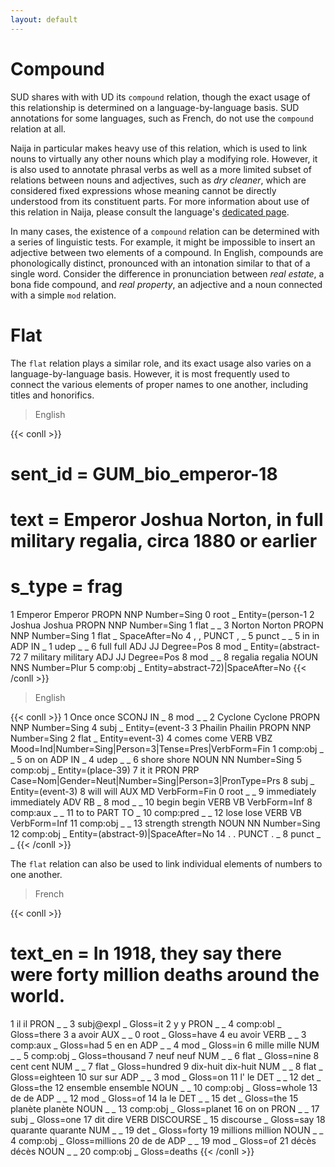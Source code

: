 ```yaml
---
layout: default
---
```

# Compound

SUD shares with with UD its `compound` relation, though the exact usage of this relationship is determined on a language-by-language basis. SUD annotations for some languages, such as French, do not use the `compound` relation at all.

Naija in particular makes heavy use of this relation, which is used to link nouns to virtually any other nouns which play a modifying role. However, it is also used to annotate phrasal verbs as well as a more limited subset of relations between nouns and adjectives, such as *dry cleaner*, which are considered fixed expressions whose meaning cannot be directly understood from its constituent parts. For more information about use of this relation in Naija, please consult the language's [dedicated page](../../../pcm).

In many cases, the existence of a `compound` relation can be determined with a series of linguistic tests. For example, it might be impossible to insert an adjective between two elements of a compound. In English, compounds are phonologically distinct, pronounced with an intonation similar to that of a single word. Consider the difference in pronunciation between *real estate*, a bona fide compound, and *real property*, an adjective and a noun connected with a simple `mod` relation.

# Flat

The `flat` relation plays a similar role, and its exact usage also varies on a language-by-language basis. However, it is most frequently used to connect the various elements of proper names to one another, including titles and honorifics.  

> English 

{{< conll >}}
# sent_id = GUM_bio_emperor-18
# text = Emperor Joshua Norton, in full military regalia, circa 1880 or earlier
# s_type = frag
1	Emperor	Emperor	PROPN	NNP	Number=Sing	0	root	_	Entity=(person-1
2	Joshua	Joshua	PROPN	NNP	Number=Sing	1	flat	_	_
3	Norton	Norton	PROPN	NNP	Number=Sing	1	flat	_	SpaceAfter=No
4	,	,	PUNCT	,	_	5	punct	_	_
5	in	in	ADP	IN	_	1	udep	_	_
6	full	full	ADJ	JJ	Degree=Pos	8	mod	_	Entity=(abstract-72
7	military	military	ADJ	JJ	Degree=Pos	8	mod	_	_
8	regalia	regalia	NOUN	NNS	Number=Plur	5	comp:obj	_	Entity=abstract-72)|SpaceAfter=No
{{< /conll >}}

> English 

{{< conll >}}
1	Once	once	SCONJ	IN	_	8	mod	_	_
2	Cyclone	Cyclone	PROPN	NNP	Number=Sing	4	subj	_	Entity=(event-3
3	Phailin	Phailin	PROPN	NNP	Number=Sing	2	flat	_	Entity=event-3)
4	comes	come	VERB	VBZ	Mood=Ind|Number=Sing|Person=3|Tense=Pres|VerbForm=Fin	1	comp:obj	_	_
5	on	on	ADP	IN	_	4	udep	_	_
6	shore	shore	NOUN	NN	Number=Sing	5	comp:obj	_	Entity=(place-39)
7	it	it	PRON	PRP	Case=Nom|Gender=Neut|Number=Sing|Person=3|PronType=Prs	8	subj	_	Entity=(event-3)
8	will	will	AUX	MD	VerbForm=Fin	0	root	_	_
9	immediately	immediately	ADV	RB	_	8	mod	_	_
10	begin	begin	VERB	VB	VerbForm=Inf	8	comp:aux	_	_
11	to	to	PART	TO	_	10	comp:pred	_	_
12	lose	lose	VERB	VB	VerbForm=Inf	11	comp:obj	_	_
13	strength	strength	NOUN	NN	Number=Sing	12	comp:obj	_	Entity=(abstract-9)|SpaceAfter=No
14	.	.	PUNCT	.	_	8	punct	_	_
{{< /conll >}}


The `flat` relation can also be used to link individual elements of numbers to one another.

> French

{{< conll >}}
# text_en = In 1918, they say there were forty million deaths around the world.
1	il	il	PRON	_	_	3	subj@expl	_	Gloss=it
2	y	y	PRON	_	_	4	comp:obl	_	Gloss=there
3	a	avoir	AUX	_	_	0	root	_	Gloss=have
4	eu	avoir	VERB	_	_	3	comp:aux	_	Gloss=had
5	en	en	ADP	_	_	4	mod	_	Gloss=in
6	mille	mille	NUM	_	_	5	comp:obj	_	Gloss=thousand
7	neuf	neuf	NUM	_	_	6	flat	_	Gloss=nine
8	cent	cent	NUM	_	_	7	flat	_	Gloss=hundred
9	dix-huit	dix-huit	NUM	_	_	8	flat	_	Gloss=eighteen
10	sur	sur	ADP	_	_	3	mod	_	Gloss=on
11	l'	le	DET	_	_	12	det	_	Gloss=the
12	ensemble	ensemble	NOUN	_	_	10	comp:obj	_	Gloss=whole
13	de	de	ADP	_	_	12	mod	_	Gloss=of
14	la	le	DET	_	_	15	det	_	Gloss=the
15	planète	planète	NOUN	_	_	13	comp:obj	_	Gloss=planet
16	on	on	PRON	_	_	17	subj	_	Gloss=one
17	dit	dire	VERB	DISCOURSE	_	15	discourse	_	Gloss=say
18	quarante	quarante	NUM	_	_	19	det	_	Gloss=forty
19	millions	million	NOUN	_	_	4	comp:obj	_	Gloss=millions
20	de	de	ADP	_	_	19	mod	_	Gloss=of
21	décès	décès	NOUN	_	_	20	comp:obj	_	Gloss=deaths
{{< /conll >}}

